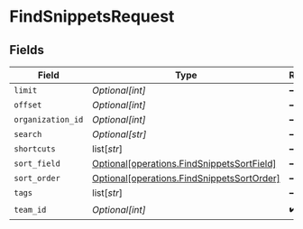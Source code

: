 # FindSnippetsRequest


## Fields

| Field                                                                                              | Type                                                                                               | Required                                                                                           | Description                                                                                        |
| -------------------------------------------------------------------------------------------------- | -------------------------------------------------------------------------------------------------- | -------------------------------------------------------------------------------------------------- | -------------------------------------------------------------------------------------------------- |
| `limit`                                                                                            | *Optional[int]*                                                                                    | :heavy_minus_sign:                                                                                 | N/A                                                                                                |
| `offset`                                                                                           | *Optional[int]*                                                                                    | :heavy_minus_sign:                                                                                 | N/A                                                                                                |
| `organization_id`                                                                                  | *Optional[int]*                                                                                    | :heavy_minus_sign:                                                                                 | N/A                                                                                                |
| `search`                                                                                           | *Optional[str]*                                                                                    | :heavy_minus_sign:                                                                                 | N/A                                                                                                |
| `shortcuts`                                                                                        | list[*str*]                                                                                        | :heavy_minus_sign:                                                                                 | N/A                                                                                                |
| `sort_field`                                                                                       | [Optional[operations.FindSnippetsSortField]](undefined/models/operations/findsnippetssortfield.md) | :heavy_minus_sign:                                                                                 | N/A                                                                                                |
| `sort_order`                                                                                       | [Optional[operations.FindSnippetsSortOrder]](undefined/models/operations/findsnippetssortorder.md) | :heavy_minus_sign:                                                                                 | N/A                                                                                                |
| `tags`                                                                                             | list[*str*]                                                                                        | :heavy_minus_sign:                                                                                 | N/A                                                                                                |
| `team_id`                                                                                          | *Optional[int]*                                                                                    | :heavy_check_mark:                                                                                 | N/A                                                                                                |